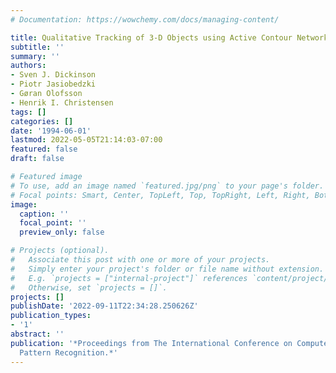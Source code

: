 ```yaml
---
# Documentation: https://wowchemy.com/docs/managing-content/

title: Qualitative Tracking of 3-D Objects using Active Contour Networks
subtitle: ''
summary: ''
authors:
- Sven J. Dickinson
- Piotr Jasiobedzki
- Gøran Olofsson
- Henrik I. Christensen
tags: []
categories: []
date: '1994-06-01'
lastmod: 2022-05-05T21:14:03-07:00
featured: false
draft: false

# Featured image
# To use, add an image named `featured.jpg/png` to your page's folder.
# Focal points: Smart, Center, TopLeft, Top, TopRight, Left, Right, BottomLeft, Bottom, BottomRight.
image:
  caption: ''
  focal_point: ''
  preview_only: false

# Projects (optional).
#   Associate this post with one or more of your projects.
#   Simply enter your project's folder or file name without extension.
#   E.g. `projects = ["internal-project"]` references `content/project/deep-learning/index.md`.
#   Otherwise, set `projects = []`.
projects: []
publishDate: '2022-09-11T22:34:28.250626Z'
publication_types:
- '1'
abstract: ''
publication: '*Proceedings from The International Conference on Computer Vision and
  Pattern Recognition.*'
---
```

